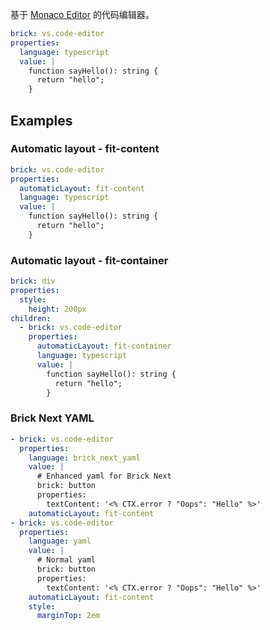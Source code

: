 基于 [Monaco Editor](https://github.com/microsoft/monaco-editor) 的代码编辑器。

```yaml preview
brick: vs.code-editor
properties:
  language: typescript
  value: |
    function sayHello(): string {
      return "hello";
    }
```

## Examples

### Automatic layout - fit-content

```yaml preview
brick: vs.code-editor
properties:
  automaticLayout: fit-content
  language: typescript
  value: |
    function sayHello(): string {
      return "hello";
    }
```

### Automatic layout - fit-container

```yaml preview
brick: div
properties:
  style:
    height: 200px
children:
  - brick: vs.code-editor
    properties:
      automaticLayout: fit-container
      language: typescript
      value: |
        function sayHello(): string {
          return "hello";
        }
```

### Brick Next YAML

```yaml preview
- brick: vs.code-editor
  properties:
    language: brick_next_yaml
    value: |
      # Enhanced yaml for Brick Next
      brick: button
      properties:
        textContent: '<% CTX.error ? "Oops": "Hello" %>'
    automaticLayout: fit-content
- brick: vs.code-editor
  properties:
    language: yaml
    value: |
      # Normal yaml
      brick: button
      properties:
        textContent: '<% CTX.error ? "Oops": "Hello" %>'
    automaticLayout: fit-content
    style:
      marginTop: 2em
```
